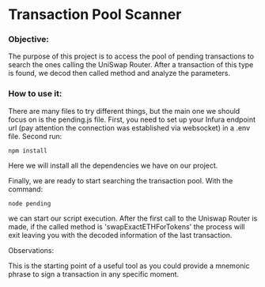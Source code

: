 # Transaction Pool Scanner

### Objective:

The purpose of this project is to access the pool of pending transactions to search the ones calling the UniSwap Router. After a transaction of this type is found, we decod
then called method and analyze the parameters.

### How to use it:

There are many files to try different things, but the main one we should focus on is the pending.js file.
First, you need to set up your Infura endpoint url (pay attention the connection was established via websocket) in a .env file.
Second run: 

```{js}
npm install
```

Here we will install all the dependencies we have on our project.

Finally, we are ready to start searching the transaction pool. With the command:

```{js}
node pending
```

we can start our script execution. After the first call to the Uniswap Router is made, if the called method is 'swapExactETHForTokens' the process will exit leaving you with the decoded information of the last transaction.

Observations:

This is the starting point of a useful tool as you could provide a mnemonic phrase to sign a transaction in any specific moment. 

